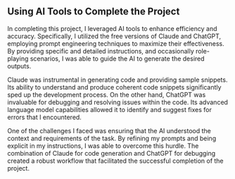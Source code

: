 ## Using AI Tools to Complete the Project

In completing this project, I leveraged AI tools to enhance efficiency and accuracy. Specifically, I utilized the free versions of Claude and ChatGPT, employing prompt engineering techniques to maximize their effectiveness. By providing specific and detailed instructions, and occasionally role-playing scenarios, I was able to guide the AI to generate the desired outputs.

Claude was instrumental in generating code and providing sample snippets. Its ability to understand and produce coherent code snippets significantly sped up the development process. On the other hand, ChatGPT was invaluable for debugging and resolving issues within the code. Its advanced language model capabilities allowed it to identify and suggest fixes for errors that I encountered.

One of the challenges I faced was ensuring that the AI understood the context and requirements of the task. By refining my prompts and being explicit in my instructions, I was able to overcome this hurdle. The combination of Claude for code generation and ChatGPT for debugging created a robust workflow that facilitated the successful completion of the project.